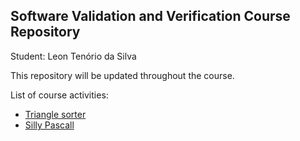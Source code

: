 ## Software Validation and Verification Course Repository

Student: Leon Tenório da Silva

This repository will be updated throughout the course.

List of course activities:

- [Triangle sorter](triangle-sorter)
- [Silly Pascall](silly-pascal)
